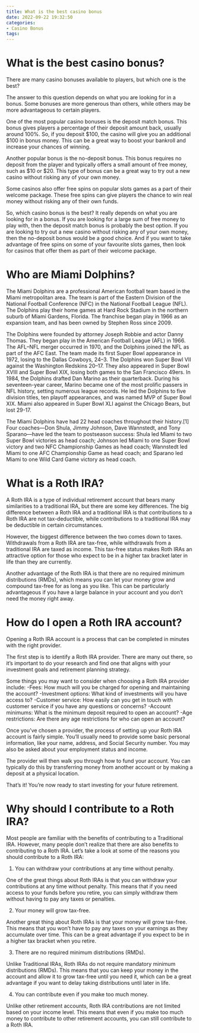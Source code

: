 ```yaml
---
title: What is the best casino bonus 
date: 2022-09-22 19:32:50
categories:
- Casino Bonus
tags:
---
```



#  What is the best casino bonus? 

There are many casino bonuses available to players, but which one is the best?

The answer to this question depends on what you are looking for in a bonus. Some bonuses are more generous than others, while others may be more advantageous to certain players.

One of the most popular casino bonuses is the deposit match bonus. This bonus gives players a percentage of their deposit amount back, usually around 100%. So, if you deposit $100, the casino will give you an additional $100 in bonus money. This can be a great way to boost your bankroll and increase your chances of winning.

Another popular bonus is the no-deposit bonus. This bonus requires no deposit from the player and typically offers a small amount of free money, such as $10 or $20. This type of bonus can be a great way to try out a new casino without risking any of your own money.

Some casinos also offer free spins on popular slots games as a part of their welcome package. These free spins can give players the chance to win real money without risking any of their own funds.

So, which casino bonus is the best? It really depends on what you are looking for in a bonus. If you are looking for a large sum of free money to play with, then the deposit match bonus is probably the best option. If you are looking to try out a new casino without risking any of your own money, then the no-deposit bonus would be a good choice. And if you want to take advantage of free spins on some of your favourite slots games, then look for casinos that offer them as part of their welcome package.

#  Who are Miami Dolphins? 

The Miami Dolphins are a professional American football team based in the Miami metropolitan area. The team is part of the Eastern Division of the National Football Conference (NFC) in the National Football League (NFL). The Dolphins play their home games at Hard Rock Stadium in the northern suburb of Miami Gardens, Florida. The franchise began play in 1966 as an expansion team, and has been owned by Stephen Ross since 2009.

The Dolphins were founded by attorney Joseph Robbie and actor Danny Thomas. They began play in the American Football League (AFL) in 1966. The AFL–NFL merger occurred in 1970, and the Dolphins joined the NFL as part of the AFC East. The team made its first Super Bowl appearance in 1972, losing to the Dallas Cowboys, 24–3. The Dolphins won Super Bowl VII against the Washington Redskins 20–17. They also appeared in Super Bowl XVIII and Super Bowl XIX, losing both games to the San Francisco 49ers. In 1984, the Dolphins drafted Dan Marino as their quarterback. During his seventeen-year career, Marino became one of the most prolific passers in NFL history, setting numerous league records. He led the Dolphins to five division titles, ten playoff appearances, and was named MVP of Super Bowl XIX. Miami also appeared in Super Bowl XLI against the Chicago Bears, but lost 29-17.

The Miami Dolphins have had 22 head coaches throughout their history.[1] Four coaches—Don Shula, Jimmy Johnson, Dave Wannstedt, and Tony Sparano—have led the team to postseason success: Shula led Miami to two Super Bowl victories as head coach; Johnson led Miami to one Super Bowl victory and two NFC Championship Games as head coach; Wannstedt led Miami to one AFC Championship Game as head coach; and Sparano led Miami to one Wild Card Game victory as head coach.

#  What is a Roth IRA? 

A Roth IRA is a type of individual retirement account that bears many similarities to a traditional IRA, but there are some key differences. The big difference between a Roth IRA and a traditional IRA is that contributions to a Roth IRA are not tax-deductible, while contributions to a traditional IRA may be deductible in certain circumstances. 

However, the biggest difference between the two comes down to taxes. Withdrawals from a Roth IRA are tax-free, while withdrawals from a traditional IRA are taxed as income. This tax-free status makes Roth IRAs an attractive option for those who expect to be in a higher tax bracket later in life than they are currently. 

Another advantage of the Roth IRA is that there are no required minimum distributions (RMDs), which means you can let your money grow and compound tax-free for as long as you like. This can be particularly advantageous if you have a large balance in your account and you don’t need the money right away.

#  How do I open a Roth IRA account? 

Opening a Roth IRA account is a process that can be completed in minutes with the right provider. 

The first step is to identify a Roth IRA provider. There are many out there, so it’s important to do your research and find one that aligns with your investment goals and retirement planning strategy.

Some things you may want to consider when choosing a Roth IRA provider include:
-Fees: How much will you be charged for opening and maintaining the account?
-Investment options: What kind of investments will you have access to? 
-Customer service: How easily can you get in touch with customer service if you have any questions or concerns?
-Account minimums: What is the minimum deposit required to open an account? 
-Age restrictions: Are there any age restrictions for who can open an account? 

Once you’ve chosen a provider, the process of setting up your Roth IRA account is fairly simple. You’ll usually need to provide some basic personal information, like your name, address, and Social Security number. You may also be asked about your employment status and income. 

The provider will then walk you through how to fund your account. You can typically do this by transferring money from another account or by making a deposit at a physical location.

That’s it! You’re now ready to start investing for your future retirement.

#  Why should I contribute to a Roth IRA?

Most people are familiar with the benefits of contributing to a Traditional IRA. However, many people don’t realize that there are also benefits to contributing to a Roth IRA. Let’s take a look at some of the reasons you should contribute to a Roth IRA:

1. You can withdraw your contributions at any time without penalty.

One of the great things about Roth IRAs is that you can withdraw your contributions at any time without penalty. This means that if you need access to your funds before you retire, you can simply withdraw them without having to pay any taxes or penalties.

2. Your money will grow tax-free.

Another great thing about Roth IRAs is that your money will grow tax-free. This means that you won’t have to pay any taxes on your earnings as they accumulate over time. This can be a great advantage if you expect to be in a higher tax bracket when you retire.

3. There are no required minimum distributions (RMDs).

Unlike Traditional IRAs, Roth IRAs do not require mandatory minimum distributions (RMDs). This means that you can keep your money in the account and allow it to grow tax-free until you need it, which can be a great advantage if you want to delay taking distributions until later in life.

4. You can contribute even if you make too much money.

Unlike other retirement accounts, Roth IRA contributions are not limited based on your income level. This means that even if you make too much money to contribute to other retirement accounts, you can still contribute to a Roth IRA.